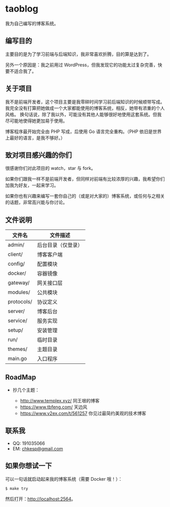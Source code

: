 # taoblog

我为自己编写的博客系统。

## 编写目的

主要目的是为了学习前端与后端知识，我非常喜欢折腾，目的算是达到了。

另外一个原因是：我之前用过 WordPress，但我发现它的功能太过复杂完善，快要不适合我了。

## 关于项目

我不是前端开发者，这个项目主要是我零碎时间学习前后端知识的时候顺带写成。我完全没有打算把她做成一个大家都能使用的博客系统，相反，她带有浓重的个人风格。
换句话说，除了我以外，可能没有其他人能够很好地使用这套系统。但我尽可能地使得她更加易于使用。

博客程序最开始完全由 PHP 写成，后使用 Go 语言完全重构。（PHP 依旧是世界上最好的语言，是我不够好。）

## 致对项目感兴趣的你们

很感谢你们对此项目的 watch，star 与 fork。

如果你们跟我一样不是前端开发者，但同样对前端有比较浓厚的兴趣，我希望你们加我为好友，一起来学习。

如果你也有兴趣来编写一套你自己的（或是对大家的）博客系统，或任何与之相关的话题，非常高兴能与你讨论。

## 文件说明

文件名|文件描述
------|--------
admin/      | 后台目录（仅登录）
client/     | 博客客户端
config/     | 配置模块
docker/     | 容器镜像
gateway/    | 网关接口层
modules/    | 公共模块
protocols/  | 协议定义
server/     | 博客后台
service/    | 服务实现
setup/      | 安装管理
run/        | 临时目录
themes/     | 主题目录
main.go     | 入口程序

## RoadMap

- 抄几个主题：

  - <http://www.templex.xyz/> 同王垠的博客
  - <https://www.tbfeng.com/> 天边风
  - <https://www.v2ex.com/t/561257> 你见过最简约美观的技术博客

## 联系我

- QQ: 191035066
- EM: chkesp@gmail.com

## 如果你想试一下

可以一句话就启动起来我的博客系统（需要 Docker 哦！）：

```bash
$ make try
```

然后打开：<http://localhost:2564>。
